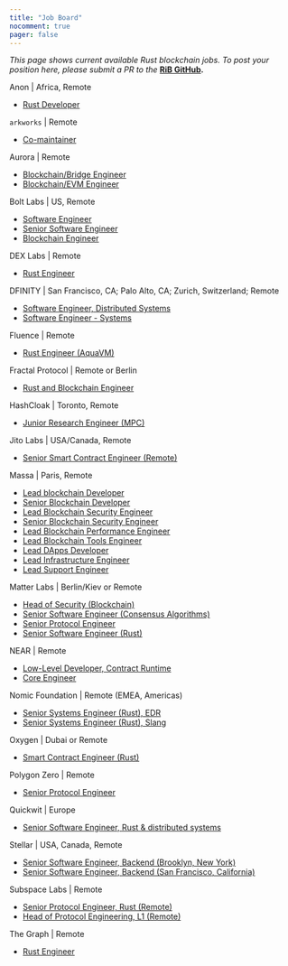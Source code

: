 ```yaml
---
title: "Job Board"
nocomment: true
pager: false
---
```


*This page shows current available Rust blockchain jobs.*
*To post your position here, please submit a PR to the*
**[RiB GitHub][rib-job].**

[rib-job]: https://github.com/rust-in-blockchain/rust-in-blockchain/blob/master/content/job-board.md

Anon | Africa, Remote
- [Rust Developer](https://proximal-finch-4f9.notion.site/Rust-Developer-for-Blockchain-03afbedc6cf24b188bf9caff0581b958)

`arkworks` | Remote
- [Co-maintainer](https://form.jotform.com/212026632139145)

Aurora | Remote
- [Blockchain/Bridge Engineer](https://docs.google.com/document/d/1xXMEeQffOv2rfPT4jpipwkjo4osmfyAp4eEl51j3dt4/edit?usp=sharing)
- [Blockchain/EVM Engineer](https://docs.google.com/document/d/1VkaXInjgSczOL_R3aKMOnXKv7lFvvL1z__SlZQLfR78/edit?usp=sharing)

Bolt Labs | US, Remote
- [Software Engineer](https://hackmd.io/@NBpY2rNqQxe6-Vxxmn8bXw/S1pPcX7Pt)
- [Senior Software Engineer](https://hackmd.io/@NBpY2rNqQxe6-Vxxmn8bXw/HytKoEmwY)
- [Blockchain Engineer](https://hackmd.io/@NBpY2rNqQxe6-Vxxmn8bXw/S1l5QGguY)

DEX Labs | Remote
- [Rust Engineer](https://dex-labs.breezy.hr/p/fea339739adb-rust-engineer)

DFINITY | San Francisco, CA; Palo Alto, CA; Zurich, Switzerland; Remote
- [Software Engineer, Distributed Systems](https://boards.greenhouse.io/dfinity/jobs/4408999002)
- [Software Engineer - Systems](https://boards.greenhouse.io/dfinity/jobs/4408974002)

Fluence | Remote
- [Rust Engineer (AquaVM)](https://docs.google.com/document/d/1941617PiUwIUSccQVS-5UDX8kRitp36mTLBgzVtspfQ/edit?usp=sharing)

Fractal Protocol | Remote or Berlin
- [Rust and Blockchain Engineer](https://gist.github.com/juliosantos/ba6d01ffab39b5c06ea459d88b1f735f)

HashCloak | Toronto, Remote
- [Junior Research Engineer (MPC)](https://hackmd.io/@hashcloak/HJz2Xn3Z9)

Jito Labs | USA/Canada, Remote
- [Senior Smart Contract Engineer (Remote)](https://jobs.lever.co/jito.wtf/b2082212-66c1-4a1d-b5bd-b7acd49f74ec)

Massa | Paris, Remote
- [Lead blockchain Developer](https://massa.net/lead_blockchain_developer.html)
- [Senior Blockchain Developer](https://massa.net/senior_blockchain_developer.html)
- [Lead Blockchain Security Engineer](https://massa.net/lead_blockchain_security.html)
- [Senior Blockchain Security Engineer](https://massa.net/senior_blockchain_security.html)
- [Lead Blockchain Performance Engineer](https://massa.net/lead_blockchain_performance.html)
- [Lead Blockchain Tools Engineer](https://massa.net/lead_blockchain_tools.html)
- [Lead DApps Developer](https://massa.net/lead_dapps_developer.html)
- [Lead Infrastructure Engineer](https://massa.net/lead_infrastructure_engineer.html)
- [Lead Support Engineer](https://massa.net/lead_support_engineer.html)

Matter Labs | Berlin/Kiev or Remote
- [Head of Security (Blockchain)](https://matterlabs.notion.site/Head-of-Security-Blockchain-444a7d5f558c412da70c3300815a620a)
- [Senior Software Engineer (Consensus Algorithms)](https://jobs.eu.lever.co/matterlabs/250c47c2-534b-4f55-b1e9-af6f72555581)
- [Senior Protocol Engineer](https://jobs.eu.lever.co/matterlabs/4e44f6ee-e4c2-4da9-981a-e83c9bec9ca5)
- [Senior Software Engineer (Rust)](https://jobs.eu.lever.co/matterlabs/f37ad7f9-20fc-41db-aa3b-d8463a777634)

NEAR | Remote
- [Low-Level Developer, Contract Runtime](https://docs.google.com/document/d/18HEwef-HDPZ2FPYfaHWpsd-kSF8E4zNpeQVulqhfFSk/edit?usp=sharing)
- [Core Engineer](https://docs.google.com/document/d/1b5oJAM37_B2-stUsJ-xtAIsPnqMwdD0wu30ITvylCHk/edit?usp=sharing)

Nomic Foundation | Remote (EMEA, Americas)
- [Senior Systems Engineer (Rust), EDR](https://jobs.ashbyhq.com/nomic.foundation/34cda712-64fc-46aa-b65d-d18f6f0c3a92)
- [Senior Systems Engineer (Rust), Slang](https://jobs.ashbyhq.com/nomic.foundation/1ef14a5f-6035-45fc-8012-c7243c02c156) 

Oxygen | Dubai or Remote
- [Smart Contract Engineer (Rust)](https://cryptocurrencyjobs.co/engineering/oxygen-smart-contract-engineer-rust/)

Polygon Zero | Remote
- [Senior Protocol Engineer](https://mirprotocol.org/careers/protocol-engineer)

Quickwit | Europe
- [Senior Software Engineer, Rust & distributed systems](https://quickwit.io/jobs/distributed-software-engineer)

Stellar | USA, Canada, Remote
- [Senior Software Engineer, Backend (Brooklyn, New York)](https://boards.greenhouse.io/stellar/jobs/4923529004)
- [Senior Software Engineer, Backend (San Francisco, California)](https://boards.greenhouse.io/stellar/jobs/4923527004)

Subspace Labs | Remote 
- [Senior Protocol Engineer, Rust (Remote)](https://jobs.lever.co/subspacelabs/7f6a654b-60a8-4740-aa19-36b9f7a9e624)
- [Head of Protocol Engineering, L1 (Remote) ](https://jobs.lever.co/subspacelabs/a94e0052-51ee-4c71-96ab-9e5fc3a35cc1)

The Graph | Remote
- [Rust Engineer](https://thegraph.com/jobs/rust-engineer)

